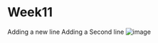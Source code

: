 # Week11
Adding a new line
Adding a Second line
![image](https://user-images.githubusercontent.com/34602781/204052001-9658c7e3-1743-4a3d-a1cd-c7868f3db2af.png)

